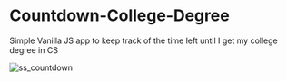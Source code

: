 # Countdown-College-Degree
Simple Vanilla JS app to keep track of the time left until I get my college degree in CS

![ss_countdown](https://user-images.githubusercontent.com/89813870/195345276-b4fdfda4-37d6-453e-9cc0-4fe2d38d0242.png)

